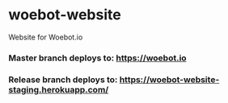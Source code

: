 # woebot-website
Website for Woebot.io

### Master branch deploys to: https://woebot.io
### Release branch deploys to: https://woebot-website-staging.herokuapp.com/
